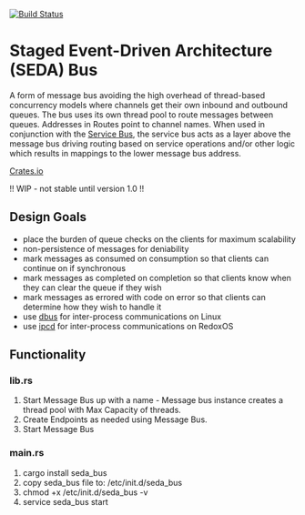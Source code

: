 [![Build Status](https://travis-ci.com/resolvingarchitecture/seda-bus.svg?branch=master)](https://travis-ci.com/resolvingarchitecture/seda-bus)
# Staged Event-Driven Architecture (SEDA) Bus
A form of message bus avoiding the high overhead of thread-based concurrency models where channels get their own inbound and outbound queues. 
The bus uses its own thread pool to route messages between queues. Addresses in Routes point to channel names.
When used in conjunction with the [Service Bus](https://github.com/resolvingarchitecture/service-bus), 
the service bus acts as a layer above the message bus driving routing based on service operations and/or other 
logic which results in mappings to the lower message bus address.

[Crates.io](https://crates.io/crates/seda_bus)

!! WIP - not stable until version 1.0 !!

## Design Goals 

* place the burden of queue checks on the clients for maximum scalability
* non-persistence of messages for deniability
* mark messages as consumed on consumption so that clients can continue on if synchronous
* mark messages as completed on completion so that clients know when they can clear the queue if they wish
* mark messages as errored with code on error so that clients can determine how they wish to handle it
* use [dbus](https://en.wikipedia.org/wiki/D-Bus) for inter-process communications on Linux
* use [ipcd](https://dev.to/legolord208/programming-for-redox-os-4124) for inter-process communications on RedoxOS

## Functionality

### lib.rs
1. Start Message Bus up with a name - Message bus instance creates a thread pool with Max Capacity of threads.
2. Create Endpoints as needed using Message Bus.
3. Start Message Bus

### main.rs
1. cargo install seda_bus
2. copy seda_bus file to: /etc/init.d/seda_bus
3. chmod +x /etc/init.d/seda_bus -v
4. service seda_bus start

   